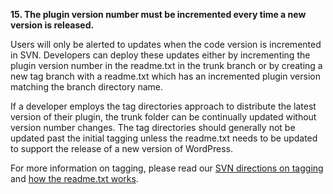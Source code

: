 **15. The plugin version number must be incremented every time a new version is released.**

Users will only be alerted to updates when the code version is incremented in SVN. Developers can deploy these updates either by incrementing the plugin version number in the readme.txt in the trunk branch or by creating a new tag branch with a readme.txt which has an incremented plugin version matching the branch directory name.

If a developer employs the tag directories approach to distribute the latest version of their plugin, the trunk folder can be continually updated without version number changes. The tag directories should generally not be updated past the initial tagging unless the readme.txt needs to be updated to support the release of a new version of WordPress.

For more information on tagging, please read our [SVN directions on tagging](https://developer.wordpress.org/plugins/wordpress-org/how-to-use-subversion/#task-3) and [how the readme.txt works](https://developer.wordpress.org/plugins/wordpress-org/how-your-readme-txt-works/).